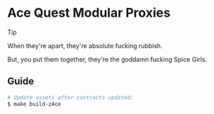 # Ace Quest Modular Proxies

> [!TIP]
> When they're apart, they're absolute fucking rubbish.
>
> But, you put them together, they're the goddamn fucking Spice Girls.

## Guide

```bash
# Update assets after contracts updated:
$ make build-zAce
```
